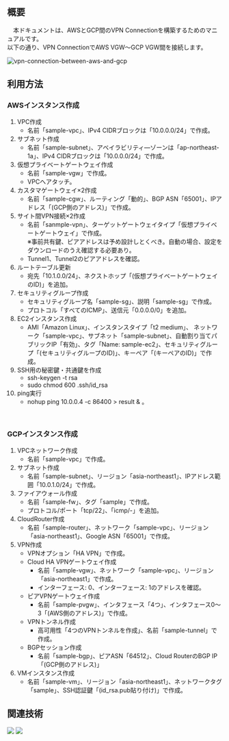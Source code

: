 ## 概要
　本ドキュメントは、AWSとGCP間のVPN Connectionを構築するためのマニュアルです。<br/>
以下の通り、VPN ConnectionでAWS VGW～GCP VGW間を接続します。<br/>

![vpn-connection-between-aws-and-gcp](https://github.com/yamamototis1105/vpn-connection-between-aws-and-gcp/assets/114621183/0644cc78-4921-4884-aa80-45283d340480)

## 利用方法
### AWSインスタンス作成
1. VPC作成
   * 名前「sample-vpc」、IPv4 CIDRブロックは「10.0.0.0/24」で作成。
1. サブネット作成 
   * 名前「sample-subnet」、アベイラビリティ―ゾーンは「ap-northeast-1a」、IPv4 CIDRブロックは「10.0.0.0/24」で作成。 
1. 仮想プライベートゲートウェイ作成 
   * 名前「sample-vgw」で作成。 
   * VPCへアタッチ。 
1. カスタマゲートウェイ×2作成 
   * 名前「sample-cgw」、ルーティング「動的」、BGP ASN「65001」、IPアドレス「(GCP側のアドレス)」で作成。 
1. サイト間VPN接続×2作成 
   * 名前「sanmple-vpn」、ターゲットゲートウェイタイプ「仮想プライベートゲートウェイ」で作成。 <br/>
※事前共有鍵、ピアアドレスは予め設計しとくべき。自動の場合、設定をダウンロードのうえ確認する必要あり。 
   * Tunnel1、Tunnel2のピアアドレスを確認。 
1. ルートテーブル更新 
   * 宛先「10.1.0.0/24」、ネクストホップ「(仮想プライベートゲートウェイのID)」を追加。 
1. セキュリティグループ作成 
   * セキュリティグループ名「sample-sg」、説明「sample-sg」で作成。 
   * プロトコル「すべてのICMP」、送信元「0.0.0.0/0」を追加。 
1. EC2インスタンス作成 
   * AMI「Amazon Linux」、インスタンスタイプ「t2 medium」、 ネットワーク「sample-vpc」、サブネット「sample-subnet」、自動割り当てパブリックIP「有効」、タグ「Name: sample-ec2」、セキュリティグループ「(セキュリティグループのID)」、キーペア「(キーペアのID)」で作成。 
1. SSH用の秘密鍵・共通鍵を作成 
   * ssh-keygen -t rsa 
   * sudo chmod 600 .ssh/id_rsa 
1. ping実行 
   * nohup ping 10.0.0.4 -c 86400 > result & 。
<br/>

### GCPインスタンス作成
1. VPCネットワーク作成 
   * 名前「sample-vpc」で作成。 
1. サブネット作成 
   * 名前「sample-subnet」、リージョン「asia-northeast1」、IPアドレス範囲「10.0.1.0/24」で作成。 
1. ファイアウォール作成 
   * 名前「sample-fw」、タグ「sample」で作成。 
   * プロトコル/ポート「tcp/22」、「icmp/-」を追加。 
1. CloudRouter作成 
   * 名前「sample-router」、ネットワーク「sample-vpc」、リージョン「asia-northeast1」、Google ASN「65001」で作成。 
1. VPN作成 
   * VPNオプション「HA VPN」で作成。 
   * Cloud HA VPNゲートウェイ作成 
     * 名前「sample-vgw」、ネットワーク「sample-vpc」、リージョン「asia-northeast1」で作成。
     * インターフェース: 0、インターフェース: 1のアドレスを確認。 
   * ピアVPNゲートウェイ作成 
     * 名前「sample-pvgw」、インタフェース「4つ」、インタフェース0～3「(AWS側のアドレス)」で作成。 
   * VPNトンネル作成 
     * 高可用性「4つのVPNトンネルを作成」、名前「sample-tunnel」で作成。 
   * BGPセッション作成 
     * 名前「sample-bgp」、ピアASN「64512」、Cloud RouterのBGP IP「(GCP側のアドレス)」 
1. VMインスタンス作成 
   * 名前「sample-vm」、リージョン「asia-northeast1」、ネットワークタグ「sample」、SSH認証鍵「(id_rsa.pub貼り付け)」で作成。 

## 関連技術
<img src="https://img.shields.io/badge/AWS-Site_to_Site_VPN-orange"></img> <img src="https://img.shields.io/badge/GCP-HA_VPN-blue"></img>
